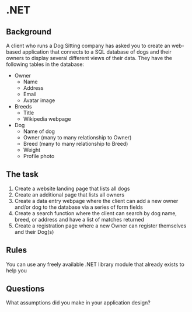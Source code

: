 # .NET

## Background

A client who runs a Dog Sitting company has asked you to create an web-based application that connects to a SQL database of dogs and their owners to display several different views of their data. They have the following tables in the database:

* Owner
    - Name
    - Address
    - Email
    - Avatar image
* Breeds
    - Title
    - Wikipedia webpage
* Dog
    - Name of dog
    - Owner (many to many relationship to Owner)
    - Breed (many to many relationship to Breed)
    - Weight
    - Profile photo

## The task

1. Create a website landing page that lists all dogs
2. Create an additional page that lists all owners
3. Create a data entry webpage where the client can add a new owner and/or dog to the database via a series of form fields
4. Create a search function where the client can search by dog name, breed, or address and have a list of matches returned
5. Create a registration page where a new Owner can register themselves and their Dog(s)

## Rules

You can use any freely available .NET library module that already exists to help you

## Questions

What assumptions did you make in your application design?